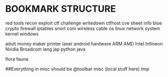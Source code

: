 # BOOKMARK STRUCTURE
red
    tools
        recon
        exploit
    ctf
        challenge
        writedown
    ctfhost
    cve
    sheet
    info
blue
    crypto
    firewall
        iptables
        snort
com
    wireless
    cable
os
    linux
        network
        system
        kernel
    windows

adult
    money
maker
    printer
    laser
    android
hardware
    ARM
    AMD
    Intel
    Infineon
    Nvidia
    Broadcom
lang
    jap
    python
    java

flora
fauna

##Everything in misc should be @toolbar
misc
    (local stuff here)
tmp

